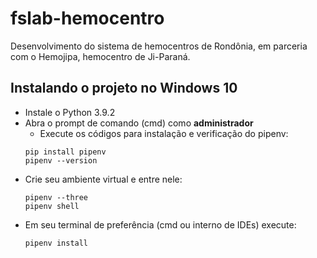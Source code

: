 # fslab-hemocentro
Desenvolvimento do sistema de hemocentros de Rondônia, em parceria com o Hemojipa, hemocentro de Ji-Paraná.

## Instalando o projeto no Windows 10
* Instale o Python 3.9.2
* Abra o prompt de comando (cmd) como **administrador**
  * Execute os códigos para instalação e verificação do pipenv:
  ```
  pip install pipenv
  pipenv --version
  ```
* Crie seu ambiente virtual e entre nele:
  ```
  pipenv --three
  pipenv shell
  ```
* Em seu terminal de preferência (cmd ou interno de IDEs) execute:
  ```
  pipenv install
  ```